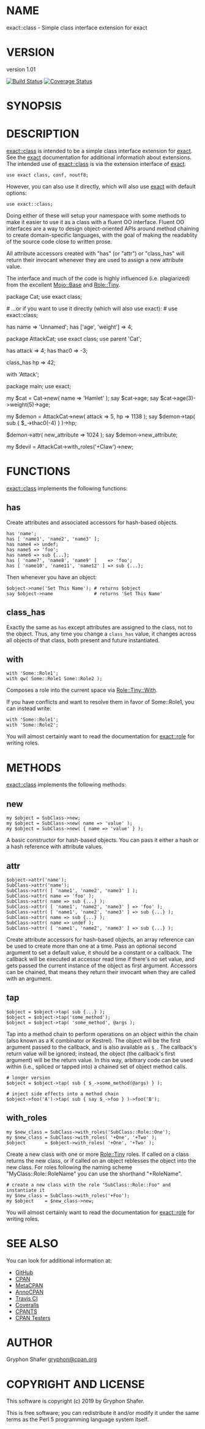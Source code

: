 # NAME

exact::class - Simple class interface extension for exact

# VERSION

version 1.01

[![Build Status](https://travis-ci.org/gryphonshafer/exact-class.svg)](https://travis-ci.org/gryphonshafer/exact-class)
[![Coverage Status](https://coveralls.io/repos/gryphonshafer/exact-class/badge.png)](https://coveralls.io/r/gryphonshafer/exact-class)

# SYNOPSIS

# DESCRIPTION

[exact::class](https://metacpan.org/pod/exact::class) is intended to be a simple class interface extension for
[exact](https://metacpan.org/pod/exact). See the [exact](https://metacpan.org/pod/exact) documentation for additional informatioh about
extensions. The intended use of [exact::class](https://metacpan.org/pod/exact::class) is via the extension interface
of [exact](https://metacpan.org/pod/exact).

    use exact class, conf, noutf8;

However, you can also use it directly, which will also use [exact](https://metacpan.org/pod/exact) with
default options:

    use exact::class;

Doing either of these will setup your namespace with some methods to make it
easier to use it as a class with a fluent OO interface. Fluent OO interfaces
are a way to design object-oriented APIs around method chaining to create
domain-specific languages, with the goal of making the readablity of the source
code close to written prose.

All attribute accessors created with "has" (or "attr") or "class\_has" will
return their invocant whenever they are used to assign a new attribute value.

The interface and much of the code is highly influenced (i.e. plagiarized) from
the excellent [Mojo::Base](https://metacpan.org/pod/Mojo::Base) and [Role::Tiny](https://metacpan.org/pod/Role::Tiny).

package Cat;
use exact class;

\# ...or if you want to use it directly (which will also use exact):
\# use exact::class;

has name => 'Unnamed';
has \['age', 'weight'\] => 4;

package AttackCat;
use exact class;
use parent 'Cat';

has attack => 4;
has thac0  => -3;

class\_has hp => 42;

with 'Attack';

package main;
use exact;

my $cat = Cat->new( name => 'Hamlet' );
say $cat->age;
say $cat->age(3)->weight(5)->age;

my $demon = AttackCat->new( attack => 5, hp => 1138 );
say $demon->tap( sub { $\_->thac0(-4) } )->hp;

$demon->attr( new\_attribute => 1024 );
say $demon->new\_attribute;

my $devil = AttackCat->with\_roles('+Claw')->new;

# FUNCTIONS

[exact::class](https://metacpan.org/pod/exact::class) implements the following functions:

## has

Create attributes and associated accessors for hash-based objects.

    has 'name';
    has [ 'name1', 'name2', 'name3' ];
    has name4 => undef;
    has name5 => 'foo';
    has name6 => sub {...};
    has [ 'name7', 'name8', 'name9' ]    => 'foo';
    has [ 'name10', 'name11', 'name12' ] => sub {...};

Then whenever you have an object:

    $object->name('Set This Name'); # returns $object
    say $object->name               # returns 'Set This Name'

## class\_has

Exactly the same as `has` except attributes are assigned to the class, not to
the object. Thus, any time you change a `class_has` value, it changes across
all objects of that class, both present and future instantiated.

## with

    with 'Some::Role1';
    with qw( Some::Role1 Some::Role2 );

Composes a role into the current space via [Role::Tiny::With](https://metacpan.org/pod/Role::Tiny::With).

If you have conflicts and want to resolve them in favor of Some::Role1, you can
instead write:

    with 'Some::Role1';
    with 'Some::Role2';

You will almost certainly want to read the documentation for [exact::role](https://metacpan.org/pod/exact::role) for
writing roles.

# METHODS

[exact::class](https://metacpan.org/pod/exact::class) implements the following methods:

## new

    my $object = SubClass->new;
    my $object = SubClass->new( name => 'value' );
    my $object = SubClass->new( { name => 'value' } );

A basic constructor for hash-based objects. You can pass it either a hash or a
hash reference with attribute values.

## attr

    $object->attr('name');
    SubClass->attr('name');
    SubClass->attr( [ 'name1', 'name2', 'name3' ] );
    SubClass->attr( name => 'foo' );
    SubClass->attr( name => sub {...} );
    SubClass->attr( [ 'name1', 'name2', 'name3' ] => 'foo' );
    SubClass->attr( [ 'name1', 'name2', 'name3' ] => sub {...} );
    SubClass->attr( name => sub {...} );
    SubClass->attr( name => undef );
    SubClass->attr( [ 'name1', 'name2', 'name3' ] => sub {...} );

Create attribute accessors for hash-based objects, an array reference can be
used to create more than one at a time. Pass an optional second argument to set
a default value, it should be a constant or a callback. The callback will be
executed at accessor read time if there's no set value, and gets passed the
current instance of the object as first argument. Accessors can be chained, that
means they return their invocant when they are called with an argument.

## tap

    $object = $object->tap( sub {...} );
    $object = $object->tap('some_method');
    $object = $object->tap( 'some_method', @args );

Tap into a method chain to perform operations on an object within the chain
(also known as a K combinator or Kestrel). The object will be the first argument
passed to the callback, and is also available as `$_`. The callback's return
value will be ignored; instead, the object (the callback's first argument) will
be the return value. In this way, arbitrary code can be used within (i.e.,
spliced or tapped into) a chained set of object method calls.

    # longer version
    $object = $object->tap( sub { $_->some_method(@args) } );

    # inject side effects into a method chain
    $object->foo('A')->tap( sub { say $_->foo } )->foo('B');

## with\_roles

    my $new_class = SubClass->with_roles('SubClass::Role::One');
    my $new_class = SubClass->with_roles( '+One', '+Two' );
    $object       = $object->with_roles( '+One', '+Two' );

Create a new class with one or more [Role::Tiny](https://metacpan.org/pod/Role::Tiny) roles. If called on a class
returns the new class, or if called on an object reblesses the object into the
new class. For roles following the naming scheme "MyClass::Role::RoleName" you
can use the shorthand "+RoleName".

    # create a new class with the role "SubClass::Role::Foo" and instantiate it
    my $new_class = SubClass->with_roles('+Foo');
    my $object    = $new_class->new;

You will almost certainly want to read the documentation for [exact::role](https://metacpan.org/pod/exact::role) for
writing roles.

# SEE ALSO

You can look for additional information at:

- [GitHub](https://github.com/gryphonshafer/exact-class)
- [CPAN](http://search.cpan.org/dist/exact-class)
- [MetaCPAN](https://metacpan.org/pod/exact::class)
- [AnnoCPAN](http://annocpan.org/dist/exact-class)
- [Travis CI](https://travis-ci.org/gryphonshafer/exact-class)
- [Coveralls](https://coveralls.io/r/gryphonshafer/exact-class)
- [CPANTS](http://cpants.cpanauthors.org/dist/exact-class)
- [CPAN Testers](http://www.cpantesters.org/distro/D/exact-class.html)

# AUTHOR

Gryphon Shafer <gryphon@cpan.org>

# COPYRIGHT AND LICENSE

This software is copyright (c) 2019 by Gryphon Shafer.

This is free software; you can redistribute it and/or modify it under
the same terms as the Perl 5 programming language system itself.
